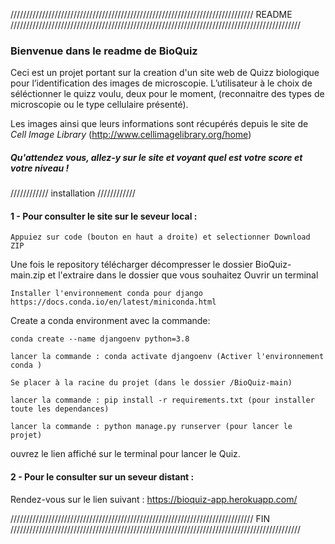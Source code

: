 
///////////////////////////////////////////////////////////////////////////// README ////////////////////////////////////////////////////////////////////////////////////////////

### Bienvenue dans le readme de BioQuiz

Ceci est un projet portant sur la creation d'un site web de Quizz biologique pour l’identification des images de microscopie.
L’utilisateur à le choix de séléctionner le quizz voulu, deux pour le moment, (reconnaitre des types de microscopie ou le type cellulaire présenté).

Les images ainsi que leurs informations sont récupérés depuis le site de *Cell Image Library* (http://www.cellimagelibrary.org/home)

##### Qu'attendez vous, allez-y sur le site et voyant quel est votre score et votre niveau ! 

//////////// installation ////////////

#### 1 - Pour consulter le site sur le seveur local :

    Appuiez sur code (bouton en haut a droite) et selectionner Download ZIP

Une fois le repository télécharger décompresser le dossier BioQuiz-main.zip et l'extraire dans le dossier que vous souhaitez
Ouvrir un terminal

    Installer l'environnement conda pour django
    https://docs.conda.io/en/latest/miniconda.html
    
Create a conda environment avec la commande:

    conda create --name djangoenv python=3.8

    lancer la commande : conda activate djangoenv (Activer l'environnement conda )

    Se placer à la racine du projet (dans le dossier /BioQuiz-main)

    lancer la commande : pip install -r requirements.txt (pour installer toute les dependances)

    lancer la commande : python manage.py runserver (pour lancer le projet)

ouvrez le lien affiché sur le terminal pour lancer le Quiz.

#### 2 - Pour le consulter sur un seveur distant :

Rendez-vous sur le lien suivant : https://bioquiz-app.herokuapp.com/

///////////////////////////////////////////////////////////////////////////// FIN ////////////////////////////////////////////////////////////////////////////////////////////
